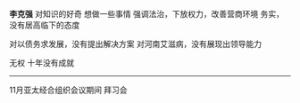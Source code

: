 **李克强**
对知识的好奇
想做一些事情
强调法治，下放权力，改善营商环境
务实，没有居高临下的态度

对以债务求发展，没有提出解决方案
对河南艾滋病，没有展现出领导能力

无权 十年没有成就


---
11月亚太经合组织会议期间 拜习会